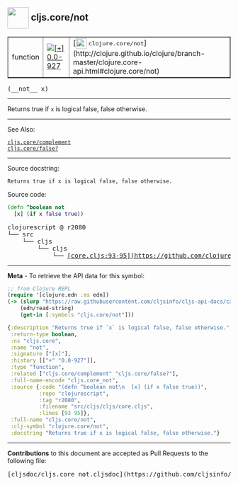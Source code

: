 ## <img width="48px" valign="middle" src="http://i.imgur.com/Hi20huC.png"> cljs.core/not

 <table border="1">
<tr>

<td>function</td>
<td><a href="https://github.com/cljsinfo/cljs-api-docs/tree/0.0-927"><img valign="middle" alt="[+] 0.0-927" src="https://img.shields.io/badge/+-0.0--927-lightgrey.svg"></a> </td>
<td>
[<img height="24px" valign="middle" src="http://i.imgur.com/1GjPKvB.png"> <samp>clojure.core/not</samp>](http://clojure.github.io/clojure/branch-master/clojure.core-api.html#clojure.core/not)
</td>
</tr>
</table>

 <samp>
(__not__ x)<br>
</samp>

---

Returns true if `x` is logical false, false otherwise.

---


See Also:

[`cljs.core/complement`](cljs.core_complement.md)<br>
[`cljs.core/false?`](cljs.core_falseQMARK.md)<br>

---

Source docstring:

```
Returns true if x is logical false, false otherwise.
```

Source code:

```clj
(defn ^boolean not
  [x] (if x false true))
```

 <pre>
clojurescript @ r2080
└── src
    └── cljs
        └── cljs
            └── <ins>[core.cljs:93-95](https://github.com/clojure/clojurescript/blob/r2080/src/cljs/cljs/core.cljs#L93-L95)</ins>
</pre>


---

__Meta__ - To retrieve the API data for this symbol:

```clj
;; from Clojure REPL
(require '[clojure.edn :as edn])
(-> (slurp "https://raw.githubusercontent.com/cljsinfo/cljs-api-docs/catalog/cljs-api.edn")
    (edn/read-string)
    (get-in [:symbols "cljs.core/not"]))
```

```clj
{:description "Returns true if `x` is logical false, false otherwise.",
 :return-type boolean,
 :ns "cljs.core",
 :name "not",
 :signature ["[x]"],
 :history [["+" "0.0-927"]],
 :type "function",
 :related ["cljs.core/complement" "cljs.core/false?"],
 :full-name-encode "cljs.core_not",
 :source {:code "(defn ^boolean not\n  [x] (if x false true))",
          :repo "clojurescript",
          :tag "r2080",
          :filename "src/cljs/cljs/core.cljs",
          :lines [93 95]},
 :full-name "cljs.core/not",
 :clj-symbol "clojure.core/not",
 :docstring "Returns true if x is logical false, false otherwise."}

```

---

__Contributions__ to this document are accepted as Pull Requests to the following file:

 <pre>
[cljsdoc/cljs.core_not.cljsdoc](https://github.com/cljsinfo/cljs-api-docs/blob/master/cljsdoc/cljs.core_not.cljsdoc)
</pre>

